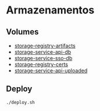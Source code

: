 # Armazenamentos

## Volumes

- [storage-registry-artifacts](./storage-registry-artifacts)
- [storage-service-api-db](./storage-service-api-db)
- [storage-service-sso-db](./storage-service-sso-db)
- [storage-registry-certs](./storage-registry-certs)
- [storage-service-api-uploaded](./storage-service-api-uploaded)

## Deploy

```sh
./deploy.sh
```
